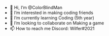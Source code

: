 - 👋 Hi, I’m @ColorBlindMan
- 👀 I’m interested in making coding friends
- 🌱 I’m currently learning Coding (5th year)
- 💞️ I’m looking to collaborate on Making a game
- 📫 How to reach me Discord: Wilfer#2021

<!---
ColorBlindMan/ColorBlindMan is a ✨ special ✨ repository because its `README.md` (this file) appears on your GitHub profile.
You can click the Preview link to take a look at your changes.
--->
